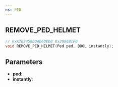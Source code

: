 ```yaml
---
ns: PED
---
```

## REMOVE_PED_HELMET

```c
// 0xA7B2458D0AD6DED8 0x2086B1F0
void REMOVE_PED_HELMET(Ped ped, BOOL instantly);
```


## Parameters
* **ped**: 
* **instantly**: 

